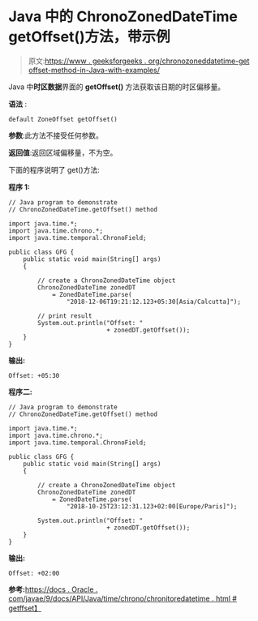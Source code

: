 # Java 中的 ChronoZonedDateTime getOffset()方法，带示例

> 原文:[https://www . geeksforgeeks . org/chronozoneddatetime-get offset-method-in-Java-with-examples/](https://www.geeksforgeeks.org/chronozoneddatetime-getoffset-method-in-java-with-examples/)

Java 中**时区数据**界面的 **getOffset()** 方法获取该日期的时区偏移量。

**语法** :

```
default ZoneOffset getOffset()

```

**参数**:此方法不接受任何参数。

**返回值**:返回区域偏移量，不为空。

下面的程序说明了 get()方法:

**程序 1:**

```
// Java program to demonstrate
// ChronoZonedDateTime.getOffset() method

import java.time.*;
import java.time.chrono.*;
import java.time.temporal.ChronoField;

public class GFG {
    public static void main(String[] args)
    {

        // create a ChronoZonedDateTime object
        ChronoZonedDateTime zonedDT
            = ZonedDateTime.parse(
                "2018-12-06T19:21:12.123+05:30[Asia/Calcutta]");

        // print result
        System.out.println("Offset: "
                           + zonedDT.getOffset());
    }
}
```

**输出:**

```
Offset: +05:30

```

**程序二:**

```
// Java program to demonstrate
// ChronoZonedDateTime.getOffset() method

import java.time.*;
import java.time.chrono.*;
import java.time.temporal.ChronoField;

public class GFG {
    public static void main(String[] args)
    {

        // create a ChronoZonedDateTime object
        ChronoZonedDateTime zonedDT
            = ZonedDateTime.parse(
                "2018-10-25T23:12:31.123+02:00[Europe/Paris]");

        System.out.println("Offset: "
                           + zonedDT.getOffset());
    }
}
```

**输出:**

```
Offset: +02:00

```

**参考:**[https://docs . Oracle . com/javae/9/docs/API/Java/time/chrono/chronitoredatetime . html # getffset】](https://docs.oracle.com/javase/9/docs/api/java/time/chrono/ChronoZonedDateTime.html#getOffset--)